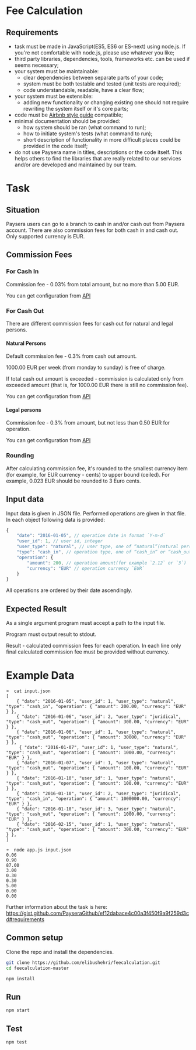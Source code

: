 Fee Calculation
====

## Requirements

 * task must be made in JavaScript(ES5, ES6 or ES-next) using node.js. If you're not comfortable with node.js, please use whatever you like;
 * third party libraries, dependencies, tools, frameworks etc. can be used if seems necessary;
 * your system must be maintainable:
     * clear dependencies between separate parts of your code;
     * system must be both testable and tested (unit tests are required);
     * code understandable, readable, have a clear flow;
 * your system must be extensible:
     * adding new functionality or changing existing one should not require rewriting the system itself or it's core parts;
 * code must be [Airbnb style guide](https://github.com/airbnb/javascript) compatible;
 * minimal documentation should be provided:
     * how system should be ran (what command to run);
     * how to initiate system's tests (what command to run);
     * short description of functionality in more difficult places could be provided in the code itself;
 * do not use Paysera name in titles, descriptions or the code itself. This helps others to find the libraries that are really related to our services and/or are developed and maintained by our team.
 
Task
====

## Situation
Paysera users can go to a branch to cash in and/or cash out from Paysera account. There are also commission fees for both cash in and cash out. Only supported currency is EUR.

## Commission Fees

### For Cash In
Commission fee - 0.03% from total amount, but no more than 5.00 EUR.

You can get configuration from [API](https://private-00d723-paysera.apiary-proxy.com/cash-in)

### For Cash Out
There are different commission fees for cash out for natural and legal persons.

#### Natural Persons
Default commission fee - 0.3% from cash out amount.

1000.00 EUR per week (from monday to sunday) is free of charge.

If total cash out amount is exceeded - commission is calculated only from exceeded amount (that is, for 1000.00 EUR there is still no commission fee).

You can get configuration from [API](https://private-00d723-paysera.apiary-proxy.com/cash-out-natural)

#### Legal persons
Commission fee - 0.3% from amount, but not less than 0.50 EUR for operation.

You can get configuration from [API](https://private-00d723-paysera.apiary-proxy.com/cash-out-juridical)

### Rounding
After calculating commission fee, it's rounded to the smallest currency item (for example, for EUR currency - cents) to upper bound (ceiled). For example, 0.023 EUR should be rounded to 3 Euro cents.

## Input data
Input data is given in JSON file. Performed operations are given in that file. In each object following data is provided:
```js
{
    "date": "2016-01-05", // operation date in format `Y-m-d`
    "user_id": 1, // user id, integer
    "user_type": "natural", // user type, one of “natural”(natural person) or “juridical”(legal person)
    "type": "cash_in", // operation type, one of “cash_in” or “cash_out”
    "operation": {
        "amount": 200, // operation amount(for example `2.12` or `3`)
        "currency": "EUR" // operation currency `EUR`
    }
}
```
All operations are ordered by their date ascendingly.

## Expected Result
As a single argument program must accept a path to the input file.

Program must output result to stdout.

Result - calculated commission fees for each operation. In each line only final calculated commission fee must be provided without currency.

Example Data
============
```
➜  cat input.json
[
    { "date": "2016-01-05", "user_id": 1, "user_type": "natural", "type": "cash_in", "operation": { "amount": 200.00, "currency": "EUR" } },
    { "date": "2016-01-06", "user_id": 2, "user_type": "juridical", "type": "cash_out", "operation": { "amount": 300.00, "currency": "EUR" } },
    { "date": "2016-01-06", "user_id": 1, "user_type": "natural", "type": "cash_out", "operation": { "amount": 30000, "currency": "EUR" } },
     { "date": "2016-01-07", "user_id": 1, "user_type": "natural", "type": "cash_out", "operation": { "amount": 1000.00, "currency": "EUR" } },
    { "date": "2016-01-07", "user_id": 1, "user_type": "natural", "type": "cash_out", "operation": { "amount": 100.00, "currency": "EUR" } },
    { "date": "2016-01-10", "user_id": 1, "user_type": "natural", "type": "cash_out", "operation": { "amount": 100.00, "currency": "EUR" } },
    { "date": "2016-01-10", "user_id": 2, "user_type": "juridical", "type": "cash_in", "operation": { "amount": 1000000.00, "currency": "EUR" } },
    { "date": "2016-01-10", "user_id": 3, "user_type": "natural", "type": "cash_out", "operation": { "amount": 1000.00, "currency": "EUR" } },
    { "date": "2016-02-15", "user_id": 1, "user_type": "natural", "type": "cash_out", "operation": { "amount": 300.00, "currency": "EUR" } },
]

➜  node app.js input.json
0.06
0.90
87.00
3.00
0.30
0.30
5.00
0.00
0.00
```

Further information about the task is here: https://gist.github.com/PayseraGithub/ef12dabace4c00a3f450f9a9f259d3cd#requirements

## Common setup

Clone the repo and install the dependencies.

```bash
git clone https://github.com/elibushehri/feecalculation.git
cd feecalculation-master
```

```bash
npm install
```

## Run

```bash
npm start
```
## Test

```bash
npm test
```
